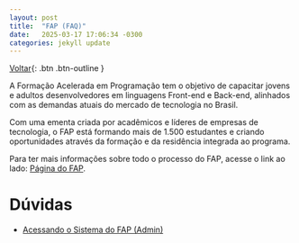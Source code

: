 ```yaml
---
layout: post
title:  "FAP (FAQ)"
date:   2025-03-17 17:06:34 -0300
categories: jekyll update
---
```

[Voltar](http://127.0.0.1:4000/){: .btn .btn-outline }

A Formação Acelerada em Programação tem o objetivo de capacitar jovens e adultos desenvolvedores em linguagens Front-end e Back-end, alinhados com as demandas atuais do mercado de tecnologia no Brasil.

Com uma ementa criada por acadêmicos e líderes de empresas de tecnologia, o FAP está formando mais de 1.500 estudantes e criando oportunidades através da formação e da residência integrada ao programa.

Para ter mais informações sobre todo o processo do FAP, acesse o link ao lado: [Página do FAP][página do FAP].

# Dúvidas 

- [Acessando o Sistema do FAP (Admin)](http://127.0.0.1:4000/acessandoosistemadomptadm/)

[Página do FAP]: https://test.fap.softexrecife.org.br/
[jekyll-gh]:   https://github.com/jekyll/jekyll
[jekyll-talk]: https://talk.jekyllrb.com/
